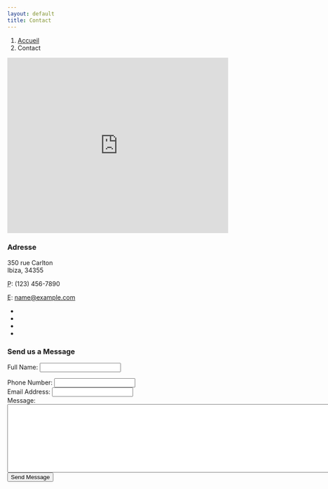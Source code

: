 ```yaml
---
layout: default
title: Contact
---
```



<!-- Page Content -->
<div class="container">

<!-- Page Heading/Breadcrumbs -->
<div class="row">
<div class="col-lg-12">
<ol class="breadcrumb">
    <li><a href="index.html">Accueil</a>
    </li>
    <li class="active">Contact</li>
</ol>
</div>
</div>
<!-- /.row -->

<!-- Content Row -->
<div class="row">
<!-- Map Column -->
<div class="col-md-8">
<!-- Embedded Google Map -->
<iframe width="100%" height="400px" frameborder="0" scrolling="no" marginheight="0" marginwidth="0" src="http://maps.google.com/maps?hl=en&amp;ie=UTF8&amp;ll=38.905897,1.418066&amp;spn=56.506174,79.013672&amp;t=m&amp;z=4&amp;output=embed"></iframe>
</div>
<!-- Contact Details Column -->
<div class="col-md-4">
<h3>Adresse</h3>
<p>
350 rue Carlton<br>Ibiza, 34355<br>
</p>
<p><i class="fa fa-phone"></i> 
    <abbr title="Phone">P</abbr>: (123) 456-7890</p>
<p><i class="fa fa-envelope-o"></i> 
    <abbr title="Email">E</abbr>: <a href="mailto:name@example.com">name@example.com</a>
</p>

<ul class="list-unstyled list-inline list-social-icons">
    <li>
        <a href="#"><i class="fa fa-facebook-square fa-2x"></i></a>
    </li>
    <li>
        <a href="#"><i class="fa fa-linkedin-square fa-2x"></i></a>
    </li>
    <li>
        <a href="#"><i class="fa fa-twitter-square fa-2x"></i></a>
    </li>
    <li>
        <a href="#"><i class="fa fa-google-plus-square fa-2x"></i></a>
    </li>
</ul>
</div>
</div>
<!-- /.row -->

<!-- Contact Form -->
<!-- In order to set the email address and subject line for the contact form go to the bin/contact_me.php file. -->
<div class="row">
<div class="col-md-8">
<h3>Send us a Message</h3>
<form name="sentMessage" id="contactForm" novalidate>
    <div class="control-group form-group">
        <div class="controls">
            <label>Full Name:</label>
            <input type="text" class="form-control" id="name" required data-validation-required-message="Please enter your name.">
            <p class="help-block"></p>
        </div>
    </div>
    <div class="control-group form-group">
        <div class="controls">
            <label>Phone Number:</label>
            <input type="tel" class="form-control" id="phone" required data-validation-required-message="Please enter your phone number.">
        </div>
    </div>
    <div class="control-group form-group">
        <div class="controls">
            <label>Email Address:</label>
            <input type="email" class="form-control" id="email" required data-validation-required-message="Please enter your email address.">
        </div>
    </div>
    <div class="control-group form-group">
        <div class="controls">
            <label>Message:</label>
            <textarea rows="10" cols="100" class="form-control" id="message" required data-validation-required-message="Please enter your message" maxlength="999" style="resize:none"></textarea>
        </div>
    </div>
    <div id="success"></div>
    <!-- For success/fail messages -->
    <button type="submit" class="btn btn-primary">Send Message</button>
</form>
</div>

</div>

</div>
<!-- /.container -->

<!-- jQuery -->
<script src="js/jquery.js"></script>

<!-- Bootstrap Core JavaScript -->
<script src="js/bootstrap.min.js"></script>

<!-- Contact Form JavaScript -->
<!-- Do not edit these files! In order to set the email address and subject line for the contact form go to the bin/contact_me.php file. -->
<script src="js/jqBootstrapValidation.js"></script>
<script src="js/contact_me.js"></script>
